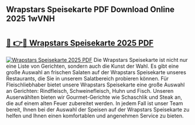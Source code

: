 ## Wrapstars Speisekarte PDF Download Online 2025 1wVNH

# <h2><a href="http://gc781gf.nevu.top/?p=Wrapstars+Speisekarte">🔗 👉🔴 Wrapstars Speisekarte 2025 PDF</a></h2>

[![Wrapstars Speisekarte 2025 PDF](https://i.imgur.com/dBaPXMq.png)](http://gc781gf.nevu.top/?p=Wrapstars+Speisekarte)
Die Wrapstars Speisekarte ist nicht nur eine Liste von Gerichten, sondern auch die Kunst der Wahl. Es gibt eine große Auswahl an frischen Salaten auf der Wrapstars Speisekarte unseres Restaurants, die Sie in unserem Salatbereich probieren können. Für Fleischliebhaber bietet unsere Wrapstars Speisekarte eine große Auswahl an Gerichten: Rindfleisch, Schweinefleisch, Huhn und Fisch. Unseren Auserwählten bieten wir Gourmet-Gerichte wie Schaschlik und Steak an, die auf einem alten Feuer zubereitet werden. In jedem Fall ist unser Team bereit, Ihnen bei der Auswahl der Speisen auf der Wrapstars Speisekarte zu helfen und Ihnen einen komfortablen und angenehmen Service zu bieten.

